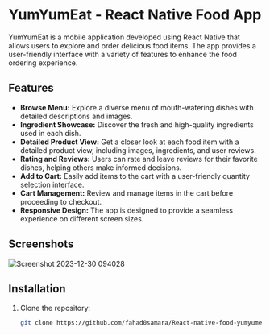 # YumYumEat - React Native Food App

YumYumEat is a mobile application developed using React Native that allows users to explore and order delicious food items. The app provides a user-friendly interface with a variety of features to enhance the food ordering experience.

## Features

- **Browse Menu:** Explore a diverse menu of mouth-watering dishes with detailed descriptions and images.
- **Ingredient Showcase:** Discover the fresh and high-quality ingredients used in each dish.
- **Detailed Product View:** Get a closer look at each food item with a detailed product view, including images, ingredients, and user reviews.
- **Rating and Reviews:** Users can rate and leave reviews for their favorite dishes, helping others make informed decisions.
- **Add to Cart:** Easily add items to the cart with a user-friendly quantity selection interface.
- **Cart Management:** Review and manage items in the cart before proceeding to checkout.
- **Responsive Design:** The app is designed to provide a seamless experience on different screen sizes.

## Screenshots


![Screenshot 2023-12-30 094028](https://github.com/fahad0samara/React-native-food-yumyumeat/assets/90055525/c467ebff-8597-45d4-bdab-b3699e71773c)


## Installation

1. Clone the repository:

   ```bash
   git clone https://github.com/fahad0samara/React-native-food-yumyumeat.git
